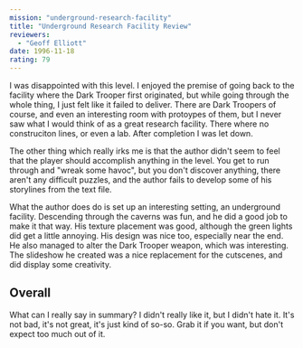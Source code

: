 ```yaml
---
mission: "underground-research-facility"
title: "Underground Research Facility Review"
reviewers: 
  - "Geoff Elliott"
date: 1996-11-18
rating: 79
---
```


I was disappointed with this level. I enjoyed the premise of going back to the facility where the Dark Trooper first originated, but while going through the whole thing, I just felt like it failed to deliver. There are Dark Troopers of course, and even an interesting room with protoypes of them, but I never saw what I would think of as a great research facility. There where no construciton lines, or even a lab. After completion I was let down.

The other thing which really irks me is that the author didn't seem to feel that the player should accomplish anything in the level. You get to run through and "wreak some havoc", but you don't discover anything, there aren't any difficult puzzles, and the author fails to develop some of his storylines from the text file.

What the author does do is set up an interesting setting, an underground facility. Descending through the caverns was fun, and he did a good job to make it that way. His texture placement was good, although the green lights did get a little annoying. His design was nice too, especially near the end. He also managed to alter the Dark Trooper weapon, which was interesting. The slideshow he created was a nice replacement for the cutscenes, and did display some creativity.

## Overall

What can I really say in summary? I didn't really like it, but I didn't hate it. It's not bad, it's not great, it's just kind of so-so. Grab it if you want, but don't expect too much out of it.
